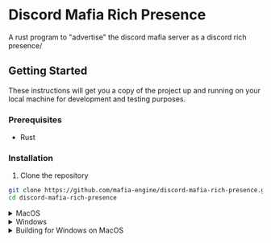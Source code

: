 # Discord Mafia Rich Presence

A rust program to "advertise" the discord mafia server as a discord rich presence/

## Getting Started

These instructions will get you a copy of the project up and running on your local machine for development and testing purposes.

### Prerequisites

- Rust

### Installation

1. Clone the repository

```sh
git clone https://github.com/mafia-engine/discord-mafia-rich-presence.git
cd discord-mafia-rich-presence
```

<details><summary> MacOS </summary>

2. Run the build script

```sh
./bundle_macos.sh
```

</details>

<details><summary> Windows </summary>

2. Run the build script

```sh
cargo run build
```

</details>

<details><summary> Building for Windows on MacOS </summary>

2. Install the x86_64-pc-windows-gnu toolchain

```sh
rustup target add x86_64-pc-windows-gnu
```

3. Install the mingw-w64 compiler

```sh
brew install mingw-w64
```

4. Run the build script. Remove the --release tag if you're not building for release

```sh
cargo build --release --target x86_64-pc-windows-gnu
```

</details>
